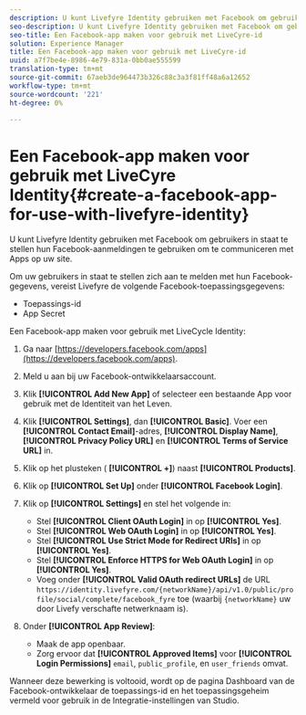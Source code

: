 ```yaml
---
description: U kunt Livefyre Identity gebruiken met Facebook om gebruikers in staat te stellen hun Facebook-aanmeldingen te gebruiken om te communiceren met Apps op uw site.
seo-description: U kunt Livefyre Identity gebruiken met Facebook om gebruikers in staat te stellen hun Facebook-aanmeldingen te gebruiken om te communiceren met Apps op uw site.
seo-title: Een Facebook-app maken voor gebruik met LiveCyre-id
solution: Experience Manager
title: Een Facebook-app maken voor gebruik met LiveCyre-id
uuid: a7f7be4e-8986-4e79-831a-0bb0ae555599
translation-type: tm+mt
source-git-commit: 67aeb3de964473b326c88c3a3f81ff48a6a12652
workflow-type: tm+mt
source-wordcount: '221'
ht-degree: 0%

---
```



# Een Facebook-app maken voor gebruik met LiveCyre Identity{#create-a-facebook-app-for-use-with-livefyre-identity}

U kunt Livefyre Identity gebruiken met Facebook om gebruikers in staat te stellen hun Facebook-aanmeldingen te gebruiken om te communiceren met Apps op uw site.

Om uw gebruikers in staat te stellen zich aan te melden met hun Facebook-gegevens, vereist Livefyre de volgende Facebook-toepassingsgegevens:

* Toepassings-id
* App Secret

Een Facebook-app maken voor gebruik met LiveCycle Identity:

1. Ga naar [https://developers.facebook.com/apps](https://developers.facebook.com/apps).
1. Meld u aan bij uw Facebook-ontwikkelaarsaccount.
1. Klik **[!UICONTROL Add New App]** of selecteer een bestaande App voor gebruik met de Identiteit van het Leven.
1. Klik **[!UICONTROL Settings]**, dan **[!UICONTROL Basic]**. Voer een **[!UICONTROL Contact Email]**-adres, **[!UICONTROL Display Name]**, **[!UICONTROL Privacy Policy URL]** en **[!UICONTROL Terms of Service URL]** in.
1. Klik op het plusteken ( **[!UICONTROL +]**) naast **[!UICONTROL Products]**.
1. Klik op **[!UICONTROL Set Up]** onder **[!UICONTROL Facebook Login]**.
1. Klik op **[!UICONTROL Settings]** en stel het volgende in:

   * Stel **[!UICONTROL Client OAuth Login]** in op **[!UICONTROL Yes]**.
   * Stel **[!UICONTROL Web OAuth Login]** in op **[!UICONTROL Yes]**.
   * Stel **[!UICONTROL Use Strict Mode for Redirect URIs]** in op **[!UICONTROL Yes]**.
   * Stel **[!UICONTROL Enforce HTTPS for Web OAuth Login]** in op **[!UICONTROL Yes]**.
   * Voeg onder **[!UICONTROL Valid OAuth redirect URLs]** de URL `https://identity.livefyre.com/{networkName}/api/v1.0/public/profile/social/complete/facebook_fyre` toe (waarbij `{networkName}` uw door Livefy verschafte netwerknaam is).

1. Onder **[!UICONTROL App Review]**:

   * Maak de app openbaar.
   * Zorg ervoor dat **[!UICONTROL Approved Items]** voor **[!UICONTROL Login Permissions]** `email`, `public_profile`, en `user_friends` omvat.

Wanneer deze bewerking is voltooid, wordt op de pagina Dashboard van de Facebook-ontwikkelaar de toepassings-id en het toepassingsgeheim vermeld voor gebruik in de Integratie-instellingen van Studio.

